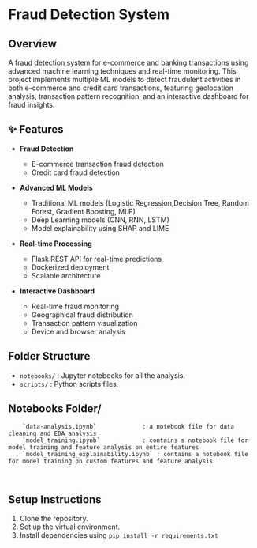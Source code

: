 # Fraud Detection System

## Overview
A fraud detection system for e-commerce and banking transactions using advanced machine learning techniques and real-time monitoring. This project implements multiple ML models to detect fraudulent activities in both e-commerce and credit card transactions, featuring geolocation analysis, transaction pattern recognition, and an interactive dashboard for fraud insights.

## ✨ Features

- **Fraud Detection**
  - E-commerce transaction fraud detection
  - Credit card fraud detection

- **Advanced ML Models**
  - Traditional ML models (Logistic Regression,Decision Tree, Random Forest, Gradient Boosting, MLP)
  - Deep Learning models (CNN, RNN, LSTM)
  - Model explainability using SHAP and LIME

- **Real-time Processing**
  - Flask REST API for real-time predictions
  - Dockerized deployment
  - Scalable architecture

- **Interactive Dashboard**
  - Real-time fraud monitoring
  - Geographical fraud distribution
  - Transaction pattern visualization
  - Device and browser analysis


## Folder Structure

- `notebooks/` : Jupyter notebooks for all the analysis.
- `scripts/`   : Python scripts files.


## Notebooks Folder/ 

```
    `data-analysis.ipynb`             : a notebook file for data cleaning and EDA analysis
    `model_training.ipynb`            : contains a notebook file for model training and feature analysis on entire features
    `model_training_explainability.ipynb` : contains a notebook file for model training on custom features and feature analysis 

    
```

## Setup Instructions
1. Clone the repository.
2. Set up the virtual environment.
3. Install dependencies using `pip install -r requirements.txt`
